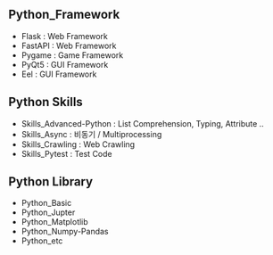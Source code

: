 ## Python_Framework
- Flask : Web Framework
- FastAPI : Web Framework
- Pygame : Game Framework
- PyQt5 : GUI Framework
- Eel : GUI Framework

## Python Skills
- Skills_Advanced-Python : List Comprehension, Typing, Attribute ..
- Skills_Async : 비동기 / Multiprocessing
- Skills_Crawling : Web Crawling
- Skills_Pytest : Test Code

## Python Library
- Python_Basic
- Python_Jupter
- Python_Matplotlib
- Python_Numpy-Pandas
- Python_etc